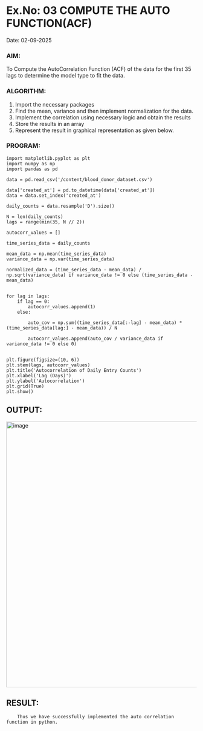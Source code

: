 # Ex.No: 03   COMPUTE THE AUTO FUNCTION(ACF)
Date: 02-09-2025

### AIM:
To Compute the AutoCorrelation Function (ACF) of the data for the first 35 lags to determine the model
type to fit the data.
### ALGORITHM:
1. Import the necessary packages
2. Find the mean, variance and then implement normalization for the data.
3. Implement the correlation using necessary logic and obtain the results
4. Store the results in an array
5. Represent the result in graphical representation as given below.
### PROGRAM:
```
import matplotlib.pyplot as plt
import numpy as np
import pandas as pd

data = pd.read_csv('/content/blood_donor_dataset.csv')

data['created_at'] = pd.to_datetime(data['created_at'])
data = data.set_index('created_at')

daily_counts = data.resample('D').size()

N = len(daily_counts)
lags = range(min(35, N // 2)) 

autocorr_values = []

time_series_data = daily_counts

mean_data = np.mean(time_series_data)
variance_data = np.var(time_series_data)

normalized_data = (time_series_data - mean_data) / np.sqrt(variance_data) if variance_data != 0 else (time_series_data - mean_data)


for lag in lags:
    if lag == 0:
        autocorr_values.append(1)
    else:

        auto_cov = np.sum((time_series_data[:-lag] - mean_data) * (time_series_data[lag:] - mean_data)) / N
 
        autocorr_values.append(auto_cov / variance_data if variance_data != 0 else 0)


plt.figure(figsize=(10, 6))
plt.stem(lags, autocorr_values)
plt.title('Autocorrelation of Daily Entry Counts')
plt.xlabel('Lag (Days)')
plt.ylabel('Autocorrelation')
plt.grid(True)
plt.show()
```
## OUTPUT:
<img width="1170" height="702" alt="image" src="https://github.com/user-attachments/assets/1f82b806-d958-4ec5-8adf-24060903ad18" />

## RESULT:
        Thus we have successfully implemented the auto correlation function in python.
